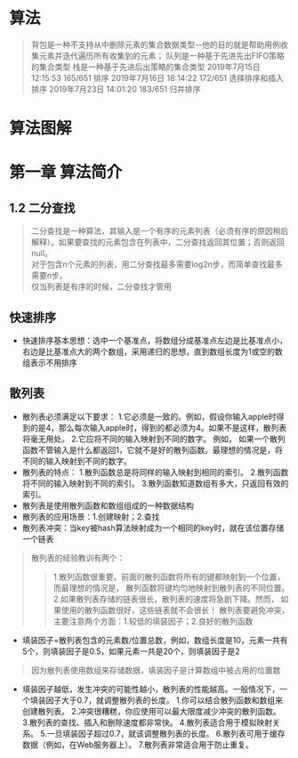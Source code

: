 # 算法
> 背包是一种不支持从中删除元素的集合数据类型--他的目的就是帮助用例收集元素并迭代遍历所有收集到的元素；
队列是一种基于先进先出FIFO策略的集合类型
栈是一种基于先进后出策略的集合类型
2019年7月15日 12:15:53 165/651 排序
2019年7月16日 18:14:22 172/651 选择排序和插入排序
2019年7月23日 14:01:20 183/651 归并排序








# 算法图解
# 第一章 算法简介
## 1.2 二分查找
> 二分查找是一种算法，其输入是一个有序的元素列表（必须有序的原因稍后解释）。如果要查找的元素包含在列表中，二分查找返回其位置；否则返回null。  
>对于包含n个元素的列表，用二分查找最多需要log2n步，而简单查找最多需要n步。  
>仅当列表是有序的时候，二分查找才管用  

## 快速排序
- 快速排序基本思想：选中一个基准点，将数组分成基准点左边是比基准点小，右边是比基准点大的两个数组，采用递归的思想，直到数组长度为1或空的数组表示不用排序

## 散列表
- 散列表必须满足以下要求：
1.它必须是一致的。例如，假设你输入apple时得到的是4，那么每次输入apple时，得到的都必须为4。如果不是这样，散列表将毫无用处。
2.它应将不同的输入映射到不同的数字。 例如， 如果一个散列函数不管输入是什么都返回1，它就不是好的散列函数。最理想的情况是，将不同的输入映射到不同的数字。
- 散列表的特点：
1.散列函数总是将同样的输入映射到相同的索引。
2.散列函数将不同的输入映射到不同的索引。 
3.散列函数知道数组有多大，只返回有效的索引。
- 散列表是使用散列函数和数组组成的一种数据结构
- 散列表的应用场景：1.创建映射；2.查找
- 散列表冲突：当key被hash算法映射成为一个相同的key时，就在该位置存储一个链表
>散列表的经验教训有两个：
>>1.散列函数很重要。前面的散列函数将所有的键都映射到一个位置，而最理想的情况是， 散列函数将键均匀地映射到散列表的不同位置。
>>2.如果散列表存储的链表很长，散列表的速度将急剧下降。然而， 如果使用的散列函数很好，这些链表就不会很长！
>散列表要避免冲突，主要注意两个方面：1.较低的填装因子；2.良好的散列函数
- 填装因子=散列表包含的元素数/位置总数，例如，数组长度是10，元素一共有5个，则填装因子是0.5，如果元素一共是20个，则填装因子是2
>因为散列表使用数组来存储数据，填装因子是计算数组中被占用的位置数
- 填装因子越低，发生冲突的可能性越小，散列表的性能越高。一般情况下，一个填装因子大于0.7，就调整散列表的长度。
1.你可以结合散列函数和数组来创建散列表。
2.冲突很糟糕，你应使用可以最大限度减少冲突的散列函数。
3.散列表的查找、插入和删除速度都非常快。
4.散列表适合用于模拟映射关系。
5.一旦填装因子超过0.7，就该调整散列表的长度。
6.散列表可用于缓存数据（例如，在Web服务器上）。
7.散列表非常适合用于防止重复。


